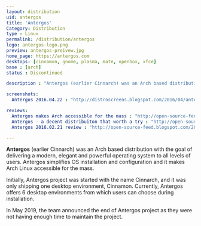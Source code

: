 ```yaml
---
layout: distribution
uid: antergos
title: 'Antergos'
Category: Distribution
type : Linux
permalink: /distribution/antergos
logo: antergos-logo.png
preview: antergos-preivew.jpg
home_page: https://antergos.com
desktops: [cinnamon, gnome, plasma, mate, openbox, xfce]
base : [arch]
status : Discontinued

description : "Antergos (earlier Cinnarch) was an Arch based distribution that had an aim of delivering a modern, elegant and powerful operating system to all levels of users"

screenshots:
  Antergos 2016.04.22 : "http://distroscreens.blogspot.com/2016/04/antergos-22042016-screenshots.html"

reviews:
  Antergos makes Arch accessible for the mass : "http://open-source-feed.blogspot.com/2017/07/antergos-makes-arch-accessible-for-mass.html"
  Antergos - a decent distribuiton that worth a try : "http://open-source-feed.blogspot.com/2016/08/antergos-decent-distribution-that-worth.html"
  Antergos 2016.02.21 review : "http://open-source-feed.blogspot.com/2016/03/antergos-20160221-review.html"

---
```


**Antergos** (earlier Cinnarch) was an Arch based distribution with the goal of delivering a modern, elegant and powerful operating system to all levels of users. Antergos simplifies OS installation and configuration and it makes Arch Linux accessible for the mass.

Initially, Antergos project was started with the name Cinnarch, and it was only shipping one desktop environment, Cinnamon. Currently, Antergos offers 6 desktop environments from which users can choose during installation.

In May 2019, the team announced the end of Antergos project as they were not having enough time to maintain the project.
